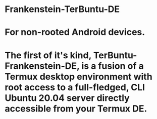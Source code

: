 # Frankenstein-TerBuntu-DE
# For non-rooted Android devices. 

# The first of it's kind, TerBuntu-Frankenstein-DE, is a fusion of a Termux desktop environment with root access to a full-fledged, CLI Ubuntu 20.04 server directly accessible from your Termux DE.
